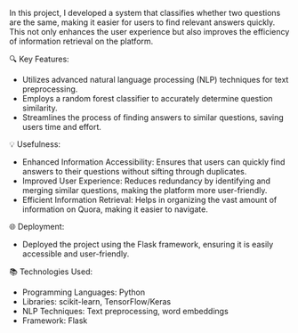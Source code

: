 In this project, I developed a system that classifies whether two  questions are the same, making it easier for users to find relevant answers quickly. This not only enhances the user experience but also improves the efficiency of information retrieval on the platform.

🔍 Key Features:
- Utilizes advanced natural language processing (NLP) techniques for text preprocessing.
- Employs a random forest classifier to accurately determine question similarity.
- Streamlines the process of finding answers to similar questions, saving users time and effort.

💡 Usefulness:
- Enhanced Information Accessibility: Ensures that users can quickly find answers to their questions without sifting through duplicates.
- Improved User Experience: Reduces redundancy by identifying and merging similar questions, making the platform more user-friendly.
- Efficient Information Retrieval: Helps in organizing the vast amount of information on Quora, making it easier to navigate.

🌐 Deployment:
- Deployed the project using the Flask framework, ensuring it is easily accessible and user-friendly.

📚 Technologies Used:
- Programming Languages: Python
- Libraries: scikit-learn, TensorFlow/Keras
- NLP Techniques: Text preprocessing, word embeddings
- Framework: Flask
